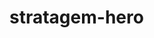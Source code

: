 # stratagem-hero
<!-- https://developer.mozilla.org/en-US/docs/Web/API/UI_Events/Keyboard_event_key_values -->
<!-- https://developer.mozilla.org/en-US/docs/Web/JavaScript/Reference/Global_Objects/String/startsWith -->

<!-- https://www.thegamer.com/helldivers-2-complete-stratagem-button-input-list/#all-patriotic-administration-center-stratagem-inputs -->

<!-- https://www.w3schools.com/jsref/jsref_obj_array.asp -->
<!-- https://www.w3schools.com/js/js_switch.asp -->

